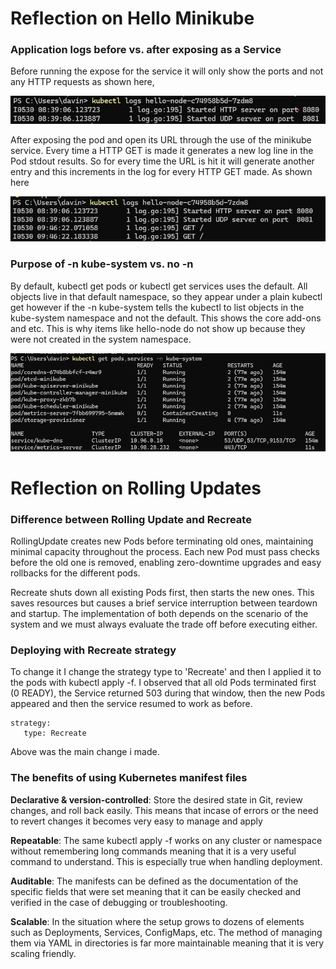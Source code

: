 # Reflection on Hello Minikube

### Application logs before vs. after exposing as a Service

Before running the expose for the service it will only show the ports and not any HTTP requests as shown here,

![img1](images/pic1.png)

After exposing the pod and open its URL through the use of the minikube service. Every time a HTTP GET is made it generates a new log line in the Pod stdout results. So for every time the URL is hit it will generate another entry and this increments in the log for every HTTP GET made. As shown here

![img2](images/pic2.png)

### Purpose of -n kube-system vs. no -n

By default, kubectl get pods or kubectl get services uses the default. All objects live in that default namespace, so they appear under a plain kubectl get however if the -n kube-system tells the kubectl to list objects in the kube-system namespace and not the default. This shows the core add-ons and etc. This is why items like hello-node do not show up because they were not created in the system namespace.

![img3](images/pic3.png)

# Reflection on Rolling Updates

### Difference between Rolling Update and Recreate
RollingUpdate creates new Pods before terminating old ones, maintaining minimal capacity throughout the process. Each new Pod must pass  checks before the old one is removed, enabling zero-downtime upgrades and easy rollbacks for the different pods.

Recreate shuts down all existing Pods first, then starts the new ones. This saves resources but causes a brief service interruption between teardown and startup. The implementation of both depends on the scenario of the system and we must always evaluate the trade off before executing either.

### Deploying with Recreate strategy

To change it I change the strategy type to 'Recreate' and then I applied it to the pods with kubectl apply -f. I observed that all old Pods terminated first (0 READY), the Service returned 503 during that window, then the new Pods appeared and then the service resumed to work as before.

```
strategy:
   type: Recreate
   ```

Above was the main change i made.

### The benefits of using Kubernetes manifest files

__Declarative & version-controlled__:  Store the desired state in Git, review changes, and roll back easily. This means that incase of errors or the need to revert changes it becomes very easy to manage and apply

__Repeatable__: The same kubectl apply -f works on any cluster or namespace without remembering long commands meaning that it is a very useful command to understand. This is especially true when handling deployment.

__Auditable__: The manifests can be defined as the documentation of the specific fields that were set meaning that it can be easily checked and verified in the case of debugging or troubleshooting.

__Scalable__: In the situation where the setup grows to dozens of elements such as Deployments, Services, ConfigMaps, etc. The method of managing them via YAML in directories is far more maintainable meaning that it is very scaling friendly.